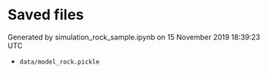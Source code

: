# Saved files 


Generated by simulation_rock_sample.ipynb on 15 November 2019 18:39:23 UTC

*  `data/model_rock.pickle` 
